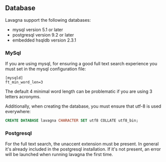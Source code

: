 ## Database

Lavagna support the following databases:

 - mysql version 5.1 or later
 - postgresql version 9.2 or later
 - embedded hsqldb version 2.3.1
 
### MySql

If you are using mysql, for ensuring a good full text search experience you must set in the mysql configuration file:

```
[mysqld]
ft_min_word_len=3
``` 

The default 4 minimal word length can be problematic if you are using 3 letters acronyms.

Additionally, when creating the database, you must ensure that utf-8 is used everywhere:

```sql
CREATE DATABASE lavagna CHARACTER SET utf8 COLLATE utf8_bin;
```

### Postgresql

For the full text search, the unaccent extension must be present. In general it's already included in the postgresql
installation. If it's not present, an error will be launched when running lavagna the first time.


